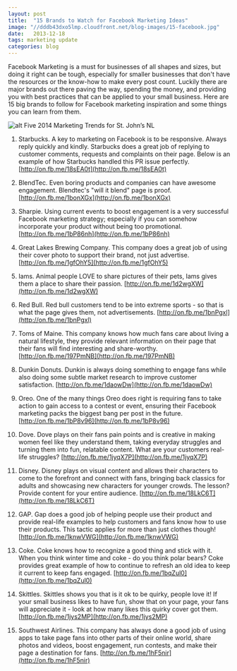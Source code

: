 ```yaml
---
layout: post
title:  "15 Brands to Watch for Facebook Marketing Ideas"
image: "//dddb43dxo5lmp.cloudfront.net/blog-images/15-facebook.jpg"
date:   2013-12-18
tags: marketing update
categories: blog
---
```


Facebook Marketing is a must for businesses of all shapes and sizes, but doing it right can be tough, especially for smaller businesses that don't have the resources or the know-how to make every post count. Luckily there are major brands out there paving the way, spending the money, and providing you with best practices that can be applied to your small business. Here are 15 big brands to follow for Facebook marketing inspiration and some things you can learn from them. 

![alt Five 2014 Marketing Trends for St. John’s NL](/images/15-facebook.jpg "Five 2014 Marketing Trends for St. John’s NL")  

1. Starbucks.  A key to marketing on Facebook is to be responsive. Always reply quickly and kindly. Starbucks does a great job of replying to customer comments, requests and complaints on their page. Below is an example of how Starbucks handled this PR issue perfectly. [http://on.fb.me/18sEA0t](http://on.fb.me/18sEA0t)

2. BlendTec. Even boring products and companies can have awesome engagement. Blendtec's "will it blend" page is proof. [http://on.fb.me/1bonXGx](http://on.fb.me/1bonXGx)

3. Sharpie. Using current events to boost engagement is a very successful Facebook marketing strategy; especially if you can somehow incorporate your product without being too promotional. [http://on.fb.me/1bP86nh](http://on.fb.me/1bP86nh)

4. Great Lakes Brewing Company. This company does a great job of using their cover photo to support their brand, not just advertise.  [http://on.fb.me/1gfOhY5](http://on.fb.me/1gfOhY5)

5. Iams. Animal people LOVE to share pictures of their pets, Iams gives them a place to share their passion. [http://on.fb.me/1d2wgXW](http://on.fb.me/1d2wgXW)

6.  Red Bull.  Red bull customers tend to be into extreme sports - so that is what the page gives them, not advertisements. [http://on.fb.me/1bnPgxl](http://on.fb.me/1bnPgxl)

7. Toms of Maine. This company knows how much fans care about living a natural lifestyle, they provide relevant information on their page that their fans will find interesting and share-worthy. [http://on.fb.me/197PmNB](http://on.fb.me/197PmNB)

8. Dunkin Donuts. Dunkin is always doing something to engage fans while also doing some subtle market research to improve customer satisfaction.  [http://on.fb.me/1daowDw](http://on.fb.me/1daowDw)

9. Oreo. One of the many things Oreo does right is requiring fans to take action to gain access to a contest or event, ensuring their Facebook marketing packs the biggest bang per post in the future. [http://on.fb.me/1bP8v96](http://on.fb.me/1bP8v96)

10. Dove. Dove plays on their fans pain points and is creative in making women feel like they understand them, taking everyday struggles and turning them into fun, relatable content. What are your customers real-life struggles? [http://on.fb.me/1jyqX7P](http://on.fb.me/1jyqX7P)

11. Disney. Disney plays on visual content and allows their characters to come to the forefront and connect with fans, bringing back classics for adults and showcasing new characters for younger crowds. The lesson? Provide content for your entire audience. [http://on.fb.me/18LkC6T](http://on.fb.me/18LkC6T)

12. GAP. Gap does a good job of helping people use their product and provide real-life examples to help customers and fans know how to use their products. This tactic applies for more than just clothes though! [http://on.fb.me/1knwVWG](http://on.fb.me/1knwVWG)

13. Coke. Coke knows how to recognize a good thing and stick with it. When you think winter time and coke - do you think polar bears? Coke provides great example of how to continue to refresh an old idea to keep it current to keep fans engaged. [http://on.fb.me/1bqZul0](http://on.fb.me/1bqZul0)

14. Skittles. Skittles shows you that is it ok to be quirky, people love it! If your small business likes to have fun, show that on your page, your fans will appreciate it - look at how many likes this quirky cover got them. [http://on.fb.me/1jys2MP](http://on.fb.me/1jys2MP)
 
15. Southwest Airlines. This company has always done a good job of using apps to take page fans into other parts of their online world, share photos and videos, boost engagement, run contests, and make their page a destination for fans. [http://on.fb.me/1hF5nir](http://on.fb.me/1hF5nir)


